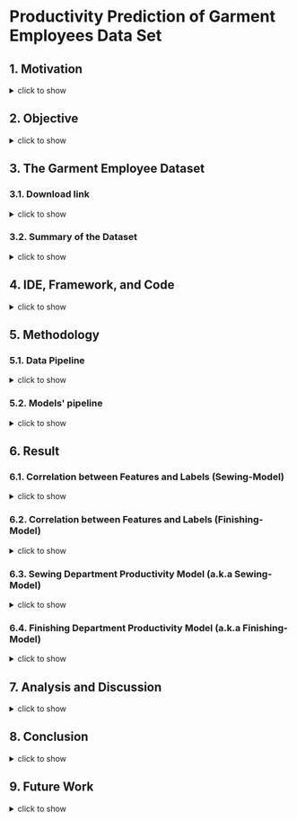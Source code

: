 # Productivity Prediction of Garment Employees Data Set 
## 1. Motivation
<details>
<summary>click to show</summary>

The garment industry is vital to human civilization and has a massive global demand.<br>

A modern garment production companies must track, analyse, and predict the productivity of their working teams in order to estimate their garment production capacity and ensure that production is completed on time. This is crucial in maintaining the company's reputation and avoid paying breach of contract penalties.<br>

Furthermore, a good prediction model is an essential tool in the development planning of a garment company because it provides the information to streamline the production lines and optimize the production efficiency.<br>

</details>

## 2. Objective
<details>
<summary>click to show</summary>
  
(i) Construct a good prediction model that can be used to predict the employee productivity in European garment Industry.<br>

(ii) Data mining to determine which attributes in the European garment industry are highly correlated with employee productivity.<br>

(iii) As a demonstration to show how to construct a dense neural network.<br>

(iv) As a demonstration to show how to do data cleaning, data preparation, data analysis and data exploration.<br>
  
</details>
  
## 3. The Garment Employee Dataset
### 3.1. Download link
<details>
<summary>click to show</summary>
You can get the dataset download link from <a href="http://archive.ics.uci.edu/ml/datasets/Productivity+Prediction+of+Garment+Employees">here</a>.
</details>
  
### 3.2. Summary of the Dataset
<details>
<summary>click to show</summary><br>
  
The data was collected from European countries in the year of 2015.<br>
  
There are 15 attributes in this dataset. We will make use of the first 14 attributes as the raw features and use them to launch a multilinear regression training by using a dense neural network. Our goal is to train a model that can predict the actual productivity, which is the last attribute of the dataset, with a targeted mean absolute error percentage of less than 10%.<br>

The 15 attributes in the dataset are summarized as below.<br>

01 date : Date in MM-DD-YYYY <br>
02 day : Day of the Week <br>
03 quarter : A portion of the month. A month was divided into four quarters <br>
04 department : Associated department with the instance <br>
05 team_no : Associated team number with the instance <br>
06 no_of_workers : Number of workers in each team <br>
07 no_of_style_change : Number of changes in the style of a particular product <br>
08 targeted_productivity : Targeted productivity set by the Authority for each team for each day <br>
09 smv : Standard Minute Value, it is the allocated time for a task <br>
10 wip : Work in progress. Includes the number of unfinished items for products <br>
11 over_time : Represents the amount of overtime by each team in minutes <br>
12 incentive : Represents the amount of financial incentive (in BDT) that enables or motivates a particular course of action <br>
13 idle_time : The amount of time when the production was interrupted due to several reasons <br>
14 idle_men : The number of workers who were idle due to production interruption <br>
15 actual_productivity : The actual % of productivity that was delivered by the workers. It ranges from 0-1. <br>
</details>

## 4. IDE, Framework, and Code
<details>
<summary>click to show</summary><br>
<a href="http://colab.research.google.com/">Google Colab</a> is used as the IDE(integrated development environment) for this project.<br>
The main frameworks utilised in this project were TensorFlow Keras, Pandas, Numpy, Scikit-Learn, Seaborn, and Matplotlib.<br><br>

My code: <br>

A.  [Sewing Department Productivity Model](Sewing_Model.ipynb) <br>

B.  [Finishing Department Productivity Model](Finishing_Model.ipynb) <br>
</details>

## 5. Methodology
### 5.1. Data Pipeline
<details>
<summary>click to show</summary><br>
Two models, namely the "Sewing Department Productivity Model" (a.k.a. Sewing-Model) and the "Finishing Department Productivity Model" (a.k.a. Finishing-Model), were constructed separately by using the same model pipeline. <br><br>
The differences between the models all stem from their data pipeline, as summarized as follows:<br>

<table class="center" div align="center">
  <tr>
    <th colspan="3">Data Pipeline</th>
  </tr>                                                          
  <tr>
    <th>Data\Model</th><th>Sewing-Model</th><th>Finishing-Model</th>
  </tr>
  <tr>
    <th>input data</th><td align="center">Sewing department data</td>
    <td align="center">Finishing department training data + all sewing department data</td>
  </tr>
  <tr>
    <th>typo of column name</th><td align="center">Replace ["Sweing", "Finishing "] by ["Sewing","Finishing"] </td><td align="center">Same</td>
  </tr>
  <tr>
    <th>typo of data value</th><td align="center">Replace "targeted_productivity" of index 663 from 0.07 to 0.7</td><td align="center">Same</td>
  </tr>
  <tr>
    <th>average_smv</th><td align="center">(new_features)divided the smv by no of workers</td><td align="center">Same</td>
  </tr>
  <tr>
    <th>wip(work in progress)</th><td align="center">Use the log function to reduce the skewness of the data</td><td align="center">The "wip" data is divided into four groups in order to keep the actual value of the finishing department within the margin of error. (It can be non-zero while still belonging to the lowest value group.)</td>
  </tr>
  <tr>
    <th>date</th><td align="center">Indexed by using chronological order</td><td align="center">Same</td>
  </tr>
  <tr>
    <th>day(weekday)</th><td align="center">Begin with the first consecutive working day in a week(Saturday)</td><td align="center">Same</td>
  </tr>
  <tr>
    <th>quarter(index of week in a month)</th><td align="center">Changed to integers</td><td align="center">Same</td>
  </tr>
  <tr>
    <th>month(/th)<td align="center">(new_features)Extracted from the date</td><td align="center">Same</td>
  </tr>
  <tr>
    <th>day(in months)</th><td align="center">(new_features)Extracted from the date</td><td align="center">Same</td>
  </tr>
  <tr>
    <th>team</th><td align="center">Replaced by the average productivity of the corresponding sewing team</td>
    <td align="center">Replaced by the average productivity of the corresponding departmental team</td>
  </tr>
  <tr>
    <th>train_test_split</th><td align="center">Test_size = 0.2</td>
    <td align="center">Test_size = 0.1 (a small test size is used due to the lacking of data)</td>
  </tr>
</table><br>
</details>

### 5.2. Models' pipeline 

<details>
<summary>click to show</summary><br>

Both models mentioned above are dense neural network models that are constructed by using the functional API approach.<br>
Below is the summary of the models:<br>
<p align="center"><img src="Image/model summary.png"></p>
</details>

## 6. Result
### 6.1. Correlation between Features and Labels (Sewing-Model)
<details>
<summary>click to show</summary><br>
  
#### 6.1.1. In the Raw Data
Please focus on the "actual productivity" column.<br>
<p align="center"><img width="800" height="600" src="Image/raw data heatmap.png"</p>

#### 6.1.2. In the Post-Processing Data
We see that the correlation between "team" and "actual productivity" has increased significantly.<br>
Now we have more features which has non-zero correlation with "actual productivity" to train the model, including "date", "quarter", "day"(weekday), "month", and "day_no" (day in a month).<br>   
<p align="center"><img width="800" height="600" src="Image/Post-processing data(Sewing Model)heatmap.png"></p>

#### 6.1.3. After Data Segmentation
After data segmentation, the correlation between "incentive" and "actual productivity" become 10 times larger!<br>
Also, the correlation between "actual productivity" with the features such as "wip", "team","no of style change","idle time", and "day_no" is further improved.<br>
Despite there exists some minor decrease of the correlation between "actual productivity" with the features such as "no of worker", "month", and "day", the overall correlation betwwen the features and the "actual productivity" is greatly enhanced after the data segmentation.<br>
<p align="center"><img width="800" height="600" src="Image/Final sewing data heatmap.png"></p>
</details>

### 6.2. Correlation between Features and Labels (Finishing-Model)
<details>
<summary>click to show</summary><br>

### 6.2.1 In the Finishing Department Data after Data Pre-Processing and Data Segmentation 
The correlations in the raw data are in 6.1.1.<br>
Here we can see that after we process the data, we have more features to train the model, and the correlation between "team" and "actual productivity" has increased significantly.<br>
However, since all "wip" data from the finishing department are single-valued, the correlation between it with the multi-valued actual productivity is zero.<br>
<p align="center"><img width="800" height="600" src="Image/finishing_heatmap_dense.png"></p>
  
### 6.2.2 In All Training Data in the Finishing Model
We can see that all features has non-zero correlation with the label, this means they are contributive to enhance the accuracy of the model.<br>
<p align="center"><img width="800" height="600" src="Image/finishing_training_data_heatmap.png"></p>

</details>
  
### 6.3. Sewing Department Productivity Model (a.k.a Sewing-Model)
<details>
<summary>click to show</summary><br>
Performance of the model:
  
<p align="left"><img src="Image/Sewing Model Stats.png"></p>

<p align="center"><img src="Image/sewing model plot.png"></p>

The shaded region is surrounded by a 95% confidence interval, within which we are 95% certain that the **mean value** of prediction lies.<br>
This shall not be confused with the dotted line, which is the 95% prediction interval, within which 95% of our prediction data is contained.
</details>

### 6.4. Finishing Department Productivity Model (a.k.a Finishing-Model)
<details>
<summary>click to show</summary><br>
Performance of the model:<br><br>
<p align="left"><img src="Image/finishing_model_stats.png"></p>

<p align="center"><img src="Image/finishing_model_plot.png"></p>
</details>

## 7. Analysis and Discussion
<details>
<summary>click to show</summary><br>
"All models are wrong, but some are useful."~<a href="https://en.wikipedia.org/wiki/All_models_are_wrong">George Box</a> <br><br>

The Sewing-Model is reasonably well trained, as evidenced by its 95% correlation between its prediction and the actual data. The high correlation can be visually reflected in the plot(see section 6.3), as the 95%-confidence-interval passing through the origin, and the majority of the prediction data converged to a straight line. It also has a validation mean absolute percentage error(MAE) of 0.016(best model among 17 iterations) and a mean absolute percentage error of about 2.5%. The mean MAE of the Sewing-Model is about 0.02.<br>

<p align="center"><img src="Image/Sewing Model MAE Distribution.png"></p>

The Finishing-Model is significantly inferior to the Sewing-Model, as evidenced by its 62% correlation between its prediction and actual data. The plot (see section 6.4) clearly demonstrates this, as the 95%-confidence-interval does not pass through the origin and the majority of the prediction data appears less convergent. Besides, it has a validation mean absolute percentage error of 0.098 and a mean absolute percentage error of approximately 14%.<br>

Whatsoever, the linear fit in the Finishing-Model indicates that the prediction data increases linearly with the real data. Furthermore, the 0.62 correlation between the prediction data and the real data suggests that the model isn't all that bad. Therefore, it stands to reason that the Finishing-Model can be improved if more data is provided. <br>  

Data exploration reveals that the main difference between the Finishing-Model and the Sewing-Model in terms of data structure is that the Finishing-Model lacks all "wip" data. The result of poor fitting in the finising model indicates that "wip" is indeed a crucial variable that is highly correlated to employee productivity in the European garment industry.<br>

The other variables can also be checked in a similar manner. The targeted variable is first removed from the training features. The model is then retrained, and its prediction accuracy is compared to that of the previous model.<br>

Some may argue that the difference in results between the Sewing-Model and the Finishing-Model is due to differences in team attributes (the mean productivity), but I tested this theory by using the same mean in both models. The prediction accuracy of the Sewing-Model differs only slightly, and the model I presented in the data pipeline is actually marginally more accurate. This leads us to believe that the missing wip data is the primary cause of the inaccuracy of the Finishing-Model when compared to the Sewing-Model.<br>

On the other hand, if there were an optimal value for the wip data, We can check this by generating some lists of sewing data with all attributes fixed but the wip value different. Then we make use of our fairly well fitted sewing data to predict the productivities of each entry in the list. Then we can gather the optimal value from all the lists to find its mean. This mean will be the overall optimal(ideal) value of the wip data.<br>

Why is it advantageous to obtain the optimal value of "wip" (work-in-progress) then? The work-in-progress could be distributed to other teams by the manager, ensuring that most teams have the right amount of work to do and can therefore maximize their production.<br>

However, a general optimal "wip" value is less likely to exist, because its optimal value is the collective result of all other data. We can, in turn, build a model that uses the "wip" as the label and "actual productivity"(wishful productivity) as one of the features. Then we are able to obtain the optimal "wip" value for a specific employee group.<br>  
</details>

## 8. Conclusion
<details>
<summary>click to show</summary><br>
  
We have successfully created a good model(the Sewing-Model) with high validation accuracy(validation mean absolute percentage error = 3%, MAE = 0.019) to predict the sewing team productivity in the future. Can this model be used to predict the productivity of all sewing teams in the European garment industry? We can put this question to the test by using data from other sewing teams. One thing is certain: the more sewing team data we collect, the more accurate the model we build.<br>

The Finishing-Model, on the other hand, may be unsatisfactory with a validation mean absolute percentage error of 14%, but as we can see from the graph, it is not completely useless because we are 95% certain that the real data will fall within a certain interval. For example, if the prediction of productivity is 1.0, we are 95% sure that the actual data falls between 0.65 and 1.21, so it can be a good estimate. More data, in particular the "wip" data, is required to build a better model.<br>
</details>

## 9. Future Work
<details>
<summary>click to show</summary><br>

Are the two models the best we can create with the data we currently have? <br>
Definitely not! <br>
For instance, one might think of defining a new feature that tracks the work intensity (let's say, smv*average overtime) of a certain team over the last few days. <br>
This will undoubtedly aid in the creation of a better model. <br>
So this project comes to an end here. <br>
Thank you for your time and I hope you find the reading enjoyable. :-) <br>

</details>





